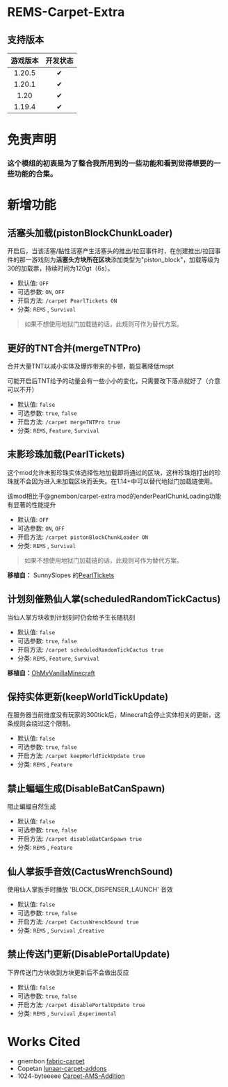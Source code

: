 # REMS-Carpet-Extra

## 支持版本
|  游戏版本  | 开发状态 |
|:------:|:----:|
| 1.20.5 |  ✔   |
| 1.20.1 |  ✔   |
|  1.20  |  ✔   |
| 1.19.4 |  ✔   |



# 免责声明
### 这个模组的初衷是为了整合我所用到的一些功能和看到觉得想要的一些功能的合集。

# 新增功能

## 活塞头加载(pistonBlockChunkLoader)
开启后，当该活塞/黏性活塞产生活塞头的推出/拉回事件时，在创建推出/拉回事件的那一游戏刻为**活塞头方块所在区块**添加类型为"piston_block"，加载等级为30的加载票，持续时间为120gt（6s）。
* 默认值: `OFF`
* 可选参数: `ON`, `OFF`
* 开启方法: `/carpet PearlTickets ON`
* 分类: `REMS` , `Survival` 
> 如果不想使用地狱门加载链的话，此规则可作为替代方案。

## 更好的TNT合并(mergeTNTPro)
合并大量TNT以减小实体及爆炸带来的卡顿，能显著降低mspt

可能开启后TNT给予的动量会有一些小小的变化，只需要改下落点就好了（介意可以不开）
* 默认值: `false`
* 可选参数: `true`, `false`
* 开启方法: `/carpet mergeTNTPro true`
* 分类: `REMS`, `Feature`, `Survival`

## 末影珍珠加载(PearlTickets)
这个mod允许末影珍珠实体选择性地加载即将通过的区块，这样珍珠炮打出的珍珠就不会因为进入未加载区块而丢失。在1.14+中可以替代地狱门加载链使用。

该mod相比于@gnembon/carpet-extra mod的enderPearlChunkLoading功能有显著的性能提升
* 默认值: `OFF`
* 可选参数: `ON`, `OFF`
* 开启方法: `/carpet pistonBlockChunkLoader ON`
* 分类: `REMS` , `Survival`
> 如果不想使用地狱门加载链的话，此规则可作为替代方案。
 
**移植自：**
SunnySlopes 的[PearlTickets](https://github.com/SunnySlopes/PearlTickets)

## 计划刻催熟仙人掌(scheduledRandomTickCactus)
当仙人掌方块收到计划刻时仍会给予生长随机刻
* 默认值: `false`
* 可选参数: `true`, `false`
* 开启方法: `/carpet scheduledRandomTickCactus true`
* 分类: `REMS`, `Feature`, `Survival`

**移植自：**[OhMyVanillaMinecraft](https://github.com/hit-mc/OhMyVanillaMinecraft)

## 保持实体更新(keepWorldTickUpdate)
在服务器当前维度没有玩家的300tick后，Minecraft会停止实体相关的更新，这条规则会绕过这个限制。
* 默认值: `false`
* 可选参数: `true`, `false`
* 开启方法: `/carpet keepWorldTickUpdate true`
* 分类: `REMS` , `Feature`

## 禁止蝙蝠生成(DisableBatCanSpawn)
阻止蝙蝠自然生成
* 默认值: `false`
* 可选参数: `true`, `false`
* 开启方法: `/carpet disableBatCanSpawn true`
* 分类: `REMS` , `Feature`

## 仙人掌扳手音效(CactusWrenchSound)
使用仙人掌扳手时播放 'BLOCK_DISPENSER_LAUNCH' 音效
* 默认值: `false`
* 可选参数: `true`, `false`
* 开启方法: `/carpet CactusWrenchSound true`
* 分类: `REMS` , `Survival` ,`Creative`

## 禁止传送门更新(DisablePortalUpdate)
下界传送门方块收到方块更新后不会做出反应
* 默认值: `false`
* 可选参数: `true`, `false`
* 开启方法: `/carpet disablePortalUpdate true`
* 分类: `REMS` , `Survival` ,`Experimental`


# Works Cited
- gnembon [fabric-carpet](https://github.com/gnembon/fabric-carpet)
- Copetan [lunaar-carpet-addons](https://github.com/Lunaar-SMP/lunaar-carpet-addons)
- 1024-byteeeee [Carpet-AMS-Addition](https://github.com/Minecraft-AMS/Carpet-AMS-Addition)
